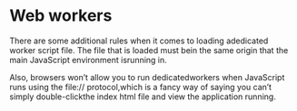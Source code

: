 # Web workers

There are some additional rules when it comes to loading adedicated worker script file.
The file that is loaded must bein the same origin that the main JavaScript environment
isrunning in.

Also, browsers won’t allow you to run dedicatedworkers when JavaScript runs using the
file:// protocol,which is a fancy way of saying you can’t simply double-clickthe index
html file and view the application running.
